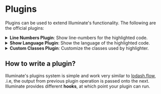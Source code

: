 # Plugins

Plugins can be used to extend Illuminate's functionality. The following are the official plugins:

<details>
<summary>
    <b>Line Numbers Plugin</b>: Show line-numbers for the highlighted code.
</summary>

1. Add the plugin

   ```js
   import { addPlugin } from 'illuminate-js';
   import { lineNumbers } from 'illuminate-js/lib/plugins/lineNumbers';

   addPlugin(lineNumbers);
   ```

2. Using styles from [here](https://github.com/vkbansal/illuminate-js/blob/master/packages/illuminate-js/src/plugins/lineNumbers/style.css) as reference, write your own styles. This file is also available from `illuminate-js/lib/plugins/lineNumbers/style.css`.
   </details>

<details>
<summary>
    <b>Show Language Plugin</b>: Show the language of the highlighted code.
</summary>

1. Add the plugin

   ```js
   import { addPlugin } from 'illuminate-js';
   import { showLanguage } from 'illuminate-js/lib/plugins/showLangauage';

   addPlugin(showLanguage);
   ```

2. Using styles from [here](https://github.com/vkbansal/illuminate-js/blob/master/packages/illuminate-js/src/plugins/showLangauage/style.css) as reference, write your own styles. This file is also available from `illuminate-js/lib/plugins/showLangauage/style.css`.
   </details>

<details>
<summary>
    <b>Custom Classes Plugin</b>: Customize the classes used by highlighter.
</summary>

1. Add and use the plugin as follows:

   ```js
   import { addPlugin } from 'illuminate-js';
   import { customClasses } from 'illuminate-js/lib/plugins/customClasses';

   addPlugin(
       showLanguage({
           prefix: 'prefix-',
           map: {
               property: 'special-property',
               string: 'string_ch29s',
               operator: 'operator_93jsa'
           }
       })
   );
   ```

   </details>

## How to write a plugin?

Illuminate's plugins system is simple and work very similar to [lodash.flow](https://lodash.com/docs#flow), .i.e, the output from previous plugin operation is passed onto the next. Illuminate provides different **hooks**, at which point your plugin can run.
